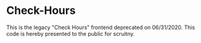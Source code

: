 # Check-Hours

This is the legacy "Check Hours" frontend deprecated on 06/31/2020. This code is hereby presented to the public for scruitny.
